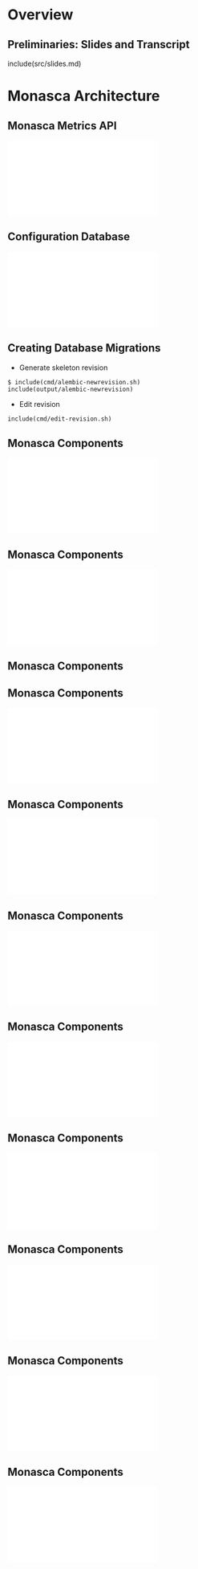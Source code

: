 # Overview

## Preliminaries: Slides and Transcript

include(src/slides.md)

# Monasca Architecture

<!--

# Monasca Architecture

First of all let's take a look at Monasca's architecture to give you an
overview of Monasca's sub projects and show you how and where they tie into 3rd
party applications such as Kafka or InfluxDB.

-->

## Monasca Metrics API

![User and Monasca API](img/architecture1.pdf)

<!--

## Monasca Metrics API

-->

## Configuration Database

![User and Monasca API](img/architecture2.pdf)


## Creating Database Migrations

* Generate skeleton revision

```
$ include(cmd/alembic-newrevision.sh)
include(output/alembic-newrevision)
```

* Edit revision

```
include(cmd/edit-revision.sh)
```

<!-- 

## Creating Database Migrations

If you have made changes to the data model, you will also need to create a
database migration. These database migrations allow operators to apply your
changes to an existing database. We use [Alembic](http://alembic.zzzcomputing.com) for
this. Run the following commands on your Devstack instance to generate a new
skeleton migration:

```
$ include(cmd/alembic-newrevision.sh)
include(output/alembic-newrevision)
```

`alembic` will output the newly created revision's file name. Add your data
model changes to the `upgrade()` method in this file. Please also add code that
removes your changes to the `downgrade()` method.

-->

## Monasca Components

![User and Monasca API](img/architecture3.pdf)

## Monasca Components

![User and Monasca API](img/architecture4.pdf)

## Monasca Components

## Monasca Components

![User and Monasca API](img/architecture5.pdf)

## Monasca Components

![User and Monasca API](img/architecture6.pdf)

## Monasca Components

![User and Monasca API](img/architecture7.pdf)

## Monasca Components

![User and Monasca API](img/architecture8.pdf)

## Monasca Components

![User and Monasca API](img/architecture9.pdf)

## Monasca Components

![User and Monasca API](img/architecture10.pdf)

## Monasca Components

![User and Monasca API](img/architecture11.pdf)

## Monasca Components

![User and Monasca API](img/architecture11.pdf)

